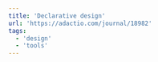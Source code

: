 ```yaml
---
title: 'Declarative design'
url: 'https://adactio.com/journal/18982'
tags:
  - 'design'
  - 'tools'
---
```

